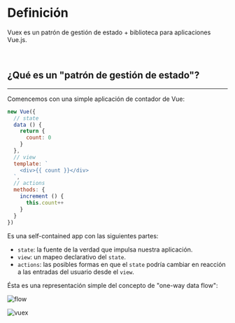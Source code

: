 # Definición

Vuex es un patrón de gestión de estado + biblioteca para aplicaciones Vue.js.

<br>

## ¿Qué es un "patrón de gestión de estado"?

---

Comencemos con una simple aplicación de contador de Vue:

```javascript
new Vue({
  // state
  data () {
    return {
      count: 0
    }
  },
  // view
  template: `
    <div>{{ count }}</div>
  `,
  // actions
  methods: {
    increment () {
      this.count++
    }
  }
})
```

Es una self-contained app con las siguientes partes:

+ `state`: la fuente de la verdad que impulsa nuestra aplicación.
+ `view`:  un mapeo declarativo del `state`.
+ `actions`: las posibles formas en que el `state` podría cambiar en reacción a las entradas del usuario desde el `view`.

Ésta es una representación simple del concepto de "one-way data flow":

![flow](../img/flow.png)

![vuex](../img/vuex.png)
